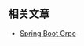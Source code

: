 ## 相关文章

+ [Spring Boot Grpc](http://tu-yucheng.github.io/springboot/2023/05/12/grpc-spring-boot-starter.html)